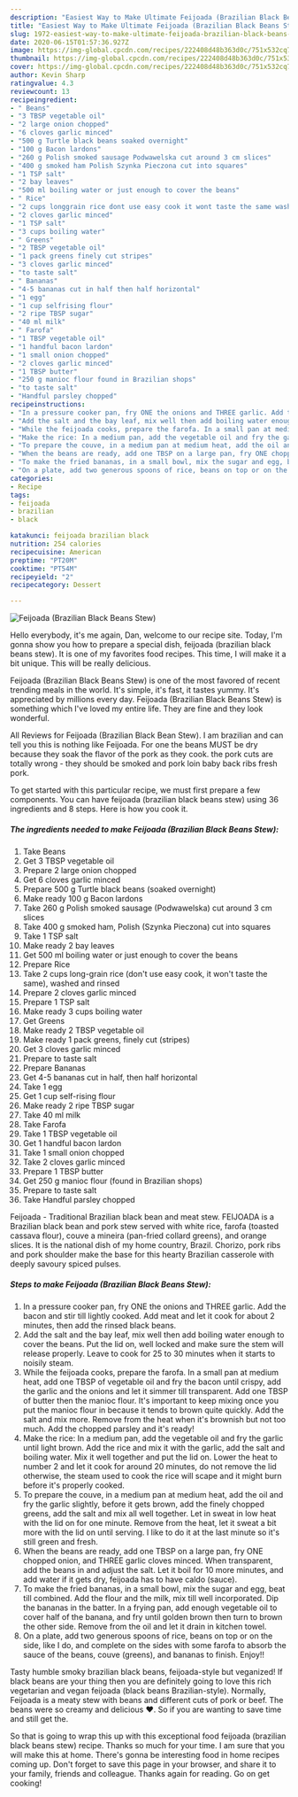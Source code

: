 ```yaml
---
description: "Easiest Way to Make Ultimate Feijoada (Brazilian Black Beans Stew)"
title: "Easiest Way to Make Ultimate Feijoada (Brazilian Black Beans Stew)"
slug: 1972-easiest-way-to-make-ultimate-feijoada-brazilian-black-beans-stew
date: 2020-06-15T01:57:36.927Z
image: https://img-global.cpcdn.com/recipes/222408d48b363d0c/751x532cq70/feijoada-brazilian-black-beans-stew-recipe-main-photo.jpg
thumbnail: https://img-global.cpcdn.com/recipes/222408d48b363d0c/751x532cq70/feijoada-brazilian-black-beans-stew-recipe-main-photo.jpg
cover: https://img-global.cpcdn.com/recipes/222408d48b363d0c/751x532cq70/feijoada-brazilian-black-beans-stew-recipe-main-photo.jpg
author: Kevin Sharp
ratingvalue: 4.3
reviewcount: 13
recipeingredient:
- " Beans"
- "3 TBSP vegetable oil"
- "2 large onion chopped"
- "6 cloves garlic minced"
- "500 g Turtle black beans soaked overnight"
- "100 g Bacon lardons"
- "260 g Polish smoked sausage Podwawelska cut around 3 cm slices"
- "400 g smoked ham Polish Szynka Pieczona cut into squares"
- "1 TSP salt"
- "2 bay leaves"
- "500 ml boiling water or just enough to cover the beans"
- " Rice"
- "2 cups longgrain rice dont use easy cook it wont taste the same washed and rinsed"
- "2 cloves garlic minced"
- "1 TSP salt"
- "3 cups boiling water"
- " Greens"
- "2 TBSP vegetable oil"
- "1 pack greens finely cut stripes"
- "3 cloves garlic minced"
- "to taste salt"
- " Bananas"
- "4-5 bananas cut in half then half horizontal"
- "1 egg"
- "1 cup selfrising flour"
- "2 ripe TBSP sugar"
- "40 ml milk"
- " Farofa"
- "1 TBSP vegetable oil"
- "1 handful bacon lardon"
- "1 small onion chopped"
- "2 cloves garlic minced"
- "1 TBSP butter"
- "250 g manioc flour found in Brazilian shops"
- "to taste salt"
- "Handful parsley chopped"
recipeinstructions:
- "In a pressure cooker pan, fry ONE the onions and THREE garlic. Add the bacon and stir till lightly cooked. Add meat and let it cook for about 2 minutes, then add the rinsed black beans."
- "Add the salt and the bay leaf, mix well then add boiling water enough to cover the beans. Put the lid on, well locked and make sure the stem will release properly. Leave to cook for 25 to 30 minutes when it starts to noisily steam."
- "While the feijoada cooks, prepare the farofa. In a small pan at medium heat, add one TBSP of vegetable oil and fry the bacon until crispy, add the garlic and the onions and let it simmer till transparent. Add one TBSP of butter then the manioc flour. It&#39;s important to keep mixing once you put the manioc flour in because it tends to brown quite quickly. Add the salt and mix more. Remove from the heat when it&#39;s brownish but not too much. Add the chopped parsley and it&#39;s ready!"
- "Make the rice: In a medium pan, add the vegetable oil and fry the garlic until light brown. Add the rice and mix it with the garlic, add the salt and boiling water. Mix it well together and put the lid on. Lower the heat to number 2 and let it cook for around 20 minutes, do not remove the lid otherwise, the steam used to cook the rice will scape and it might burn before it&#39;s properly cooked."
- "To prepare the couve, in a medium pan at medium heat, add the oil and fry the garlic slightly, before it gets brown, add the finely chopped greens, add the salt and mix all well together. Let in sweat in low heat with the lid on for one minute. Remove from the heat, let it sweat a bit more with the lid on until serving. I like to do it at the last minute so it&#39;s still green and fresh."
- "When the beans are ready, add one TBSP on a large pan, fry ONE chopped onion, and THREE garlic cloves minced. When transparent, add the beans in and adjust the salt. Let it boil for 10 more minutes, and add water if it gets dry, feijoada has to have caldo (sauce)."
- "To make the fried bananas, in a small bowl, mix the sugar and egg, beat till combined. Add the flour and the milk, mix till well incorporated. Dip the bananas in the batter. In a frying pan, add enough vegetable oil to cover half of the banana, and fry until golden brown then turn to brown the other side. Remove from the oil and let it drain in kitchen towel."
- "On a plate, add two generous spoons of rice, beans on top or on the side, like I do, and complete on the sides with some farofa to absorb the sauce of the beans, couve (greens), and bananas to finish. Enjoy!!"
categories:
- Recipe
tags:
- feijoada
- brazilian
- black

katakunci: feijoada brazilian black 
nutrition: 254 calories
recipecuisine: American
preptime: "PT20M"
cooktime: "PT54M"
recipeyield: "2"
recipecategory: Dessert

---
```



![Feijoada (Brazilian Black Beans Stew)](https://img-global.cpcdn.com/recipes/222408d48b363d0c/751x532cq70/feijoada-brazilian-black-beans-stew-recipe-main-photo.jpg)

Hello everybody, it's me again, Dan, welcome to our recipe site. Today, I'm gonna show you how to prepare a special dish, feijoada (brazilian black beans stew). It is one of my favorites food recipes. This time, I will make it a bit unique. This will be really delicious.

Feijoada (Brazilian Black Beans Stew) is one of the most favored of recent trending meals in the world. It's simple, it's fast, it tastes yummy. It's appreciated by millions every day. Feijoada (Brazilian Black Beans Stew) is something which I've loved my entire life. They are fine and they look wonderful.

All Reviews for Feijoada (Brazilian Black Bean Stew). I am brazilian and can tell you this is nothing like Feijoada. For one the beans MUST be dry because they soak the flavor of the pork as they cook. the pork cuts are totally wrong - they should be smoked and pork loin baby back ribs fresh pork.


To get started with this particular recipe, we must first prepare a few components. You can have feijoada (brazilian black beans stew) using 36 ingredients and 8 steps. Here is how you cook it.

<!--inarticleads1-->

##### The ingredients needed to make Feijoada (Brazilian Black Beans Stew):

1. Take  Beans
1. Get 3 TBSP vegetable oil
1. Prepare 2 large onion chopped
1. Get 6 cloves garlic minced
1. Prepare 500 g Turtle black beans (soaked overnight)
1. Make ready 100 g Bacon lardons
1. Take 260 g Polish smoked sausage (Podwawelska) cut around 3 cm slices
1. Take 400 g smoked ham, Polish (Szynka Pieczona) cut into squares
1. Take 1 TSP salt
1. Make ready 2 bay leaves
1. Get 500 ml boiling water or just enough to cover the beans
1. Prepare  Rice
1. Take 2 cups long-grain rice (don&#39;t use easy cook, it won&#39;t taste the same), washed and rinsed
1. Prepare 2 cloves garlic minced
1. Prepare 1 TSP salt
1. Make ready 3 cups boiling water
1. Get  Greens
1. Make ready 2 TBSP vegetable oil
1. Make ready 1 pack greens, finely cut (stripes)
1. Get 3 cloves garlic minced
1. Prepare to taste salt
1. Prepare  Bananas
1. Get 4-5 bananas cut in half, then half horizontal
1. Take 1 egg
1. Get 1 cup self-rising flour
1. Make ready 2 ripe TBSP sugar
1. Take 40 ml milk
1. Take  Farofa
1. Take 1 TBSP vegetable oil
1. Get 1 handful bacon lardon
1. Take 1 small onion chopped
1. Take 2 cloves garlic minced
1. Prepare 1 TBSP butter
1. Get 250 g manioc flour (found in Brazilian shops)
1. Prepare to taste salt
1. Take Handful parsley chopped


Feijoada - Traditional Brazilian black bean and meat stew. FEIJOADA is a Brazilian black bean and pork stew served with white rice, farofa (toasted cassava flour), couve a mineira (pan-fried collard greens), and orange slices. It is the national dish of my home country, Brazil. Chorizo, pork ribs and pork shoulder make the base for this hearty Brazilian casserole with deeply savoury spiced pulses. 

<!--inarticleads2-->

##### Steps to make Feijoada (Brazilian Black Beans Stew):

1. In a pressure cooker pan, fry ONE the onions and THREE garlic. Add the bacon and stir till lightly cooked. Add meat and let it cook for about 2 minutes, then add the rinsed black beans.
1. Add the salt and the bay leaf, mix well then add boiling water enough to cover the beans. Put the lid on, well locked and make sure the stem will release properly. Leave to cook for 25 to 30 minutes when it starts to noisily steam.
1. While the feijoada cooks, prepare the farofa. In a small pan at medium heat, add one TBSP of vegetable oil and fry the bacon until crispy, add the garlic and the onions and let it simmer till transparent. Add one TBSP of butter then the manioc flour. It&#39;s important to keep mixing once you put the manioc flour in because it tends to brown quite quickly. Add the salt and mix more. Remove from the heat when it&#39;s brownish but not too much. Add the chopped parsley and it&#39;s ready!
1. Make the rice: In a medium pan, add the vegetable oil and fry the garlic until light brown. Add the rice and mix it with the garlic, add the salt and boiling water. Mix it well together and put the lid on. Lower the heat to number 2 and let it cook for around 20 minutes, do not remove the lid otherwise, the steam used to cook the rice will scape and it might burn before it&#39;s properly cooked.
1. To prepare the couve, in a medium pan at medium heat, add the oil and fry the garlic slightly, before it gets brown, add the finely chopped greens, add the salt and mix all well together. Let in sweat in low heat with the lid on for one minute. Remove from the heat, let it sweat a bit more with the lid on until serving. I like to do it at the last minute so it&#39;s still green and fresh.
1. When the beans are ready, add one TBSP on a large pan, fry ONE chopped onion, and THREE garlic cloves minced. When transparent, add the beans in and adjust the salt. Let it boil for 10 more minutes, and add water if it gets dry, feijoada has to have caldo (sauce).
1. To make the fried bananas, in a small bowl, mix the sugar and egg, beat till combined. Add the flour and the milk, mix till well incorporated. Dip the bananas in the batter. In a frying pan, add enough vegetable oil to cover half of the banana, and fry until golden brown then turn to brown the other side. Remove from the oil and let it drain in kitchen towel.
1. On a plate, add two generous spoons of rice, beans on top or on the side, like I do, and complete on the sides with some farofa to absorb the sauce of the beans, couve (greens), and bananas to finish. Enjoy!!


Tasty humble smoky brazilian black beans, feijoada-style but veganized! If black beans are your thing then you are definitely going to love this rich vegetarian and vegan feijoada (black beans Brazilian-style). Normally, Feijoada is a meaty stew with beans and different cuts of pork or beef. The beans were so creamy and delicious ♥. So if you are wanting to save time and still get the. 

So that is going to wrap this up with this exceptional food feijoada (brazilian black beans stew) recipe. Thanks so much for your time. I am sure that you will make this at home. There's gonna be interesting food in home recipes coming up. Don't forget to save this page in your browser, and share it to your family, friends and colleague. Thanks again for reading. Go on get cooking!
